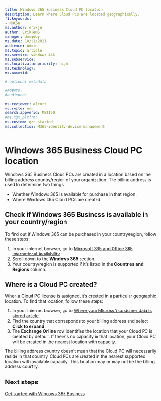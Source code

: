 ```yaml
---
title: Windows 365 Business Cloud PC location
description: Learn where Cloud PCs are located geographically.
f1.keywords:
- NOCSH
ms.author: erikje
author: ErikjeMS
manager: dougeby
ms.date: 10/11/2021
audience: Admin
ms.topic: article
ms.service: windows-365
ms.subservice:
ms.localizationpriority: high
ms.technology:
ms.assetid: 

# optional metadata

#ROBOTS:
#audience:

ms.reviewer: alcort
ms.suite: ems
search.appverid: MET150
#ms.tgt_pltfrm:
ms.custom: get-started
ms.collection: M365-identity-device-management
---
```


# Windows 365 Business Cloud PC location

Windows 365 Business Cloud PCs are created in a location based on the billing address country/region of your organization. The billing address is used to determine two things:

- Whether Windows 365 is available for purchase in that region.
- Where Windows 365 Cloud PCs are created.

## Check if Windows 365 Business is available in your country/region

To find out if Windows 365 can be purchased in your country/region, follow these steps:

1. In your internet browser, go to [Microsoft 365 and Office 365 International Availability]( https://www.microsoft.com/microsoft-365/business/international-availability).
2. Scroll down to the **Windows 365** section.
3. Your country/region is supported if it’s listed in the **Countries and Regions** column.

## Where is a Cloud PC created?

When a Cloud PC license is assigned, it’s created in a particular geographic location. To find that location, follow these steps:

1. In your internet browser, go to [Where your Microsoft customer data is stored article](/microsoft-365/enterprise/o365-data-locations).
2. Find the country that corresponds to your billing address and select **Click to expand**.
3. The **Exchange Online** row identifies the location that your Cloud PC is created by default. If there's no capacity in that location, your Cloud PC will be created in the nearest location with capacity.

The billing address country doesn’t mean that the Cloud PC will necessarily reside in that country. Cloud PCs are created in the nearest supported location with available capacity. This location may or may not be  the billing address country.

## Next steps

[Get started with Windows 365 Business](get-started-windows-365-business.md)
